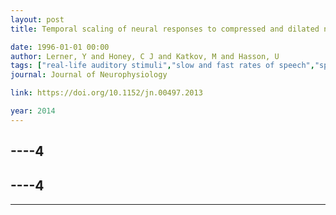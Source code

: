 ```yaml
---
layout: post
title: Temporal scaling of neural responses to compressed and dilated natural speech

date: 1996-01-01 00:00
author: Lerner, Y and Honey, C J and Katkov, M and Hasson, U
tags: ["real-life auditory stimuli","slow and fast rates of speech","speed of information processing"]
journal: Journal of Neurophysiology

link: https://doi.org/10.1152/jn.00497.2013

year: 2014
---
```

----4
---
----4
---
----